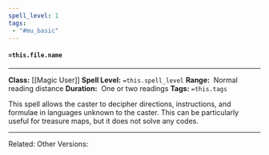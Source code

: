 ```yaml
---
spell_level: 1
tags:
 - "#mu_basic" 
---
```

#### `=this.file.name`
___
**Class:** [[Magic User]]
**Spell Level:** `=this.spell_level`
**Range:**  Normal reading distance
**Duration:**  One or two readings
**Tags:** `=this.tags`

This spell allows the caster to decipher directions, instructions, and formulae in languages unknown to the caster. This can be particularly useful for treasure maps, but it does not solve any codes.
___
Related:
Other Versions:

